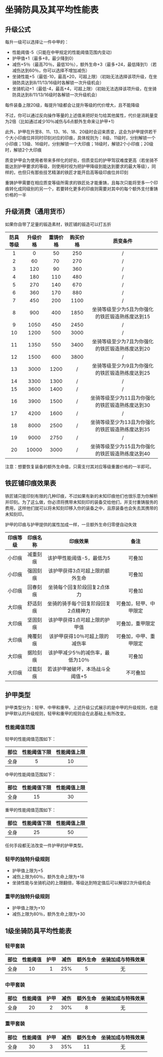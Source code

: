 # 坐骑防具及其平均性能表

## 升级公式

每升一级可以选择让一件中甲的：

* 性能阈值-5（只能在中甲规定的性能阈值范围内变动）
* 护甲值+1（最多+8，最少降到0）
* 减伤+5％（最高70％，最低10％），额外生命+3（最多+24，最低降到1）（若减伤达到60％，你可以选择不增加减伤）
* 坐骑性能+5（最低-10，最高+20，可超上限）（初始无法选择该项升级，在坐骑防具达到8/11/13/16级时各解锁一次升级机会）
* 坐骑机动+1（最低-4，最高+4，可超上限）（初始无法选择该项升级，在坐骑防具达到8/11/13/16级时各解锁一次升级机会）

每件装备上限20级，每提升1级都会让提升等级的代价增大，且不能降级

不过，你可以通过反向操作等量的上述值来把好处匀给其他属性，代价是消耗量变为2倍（比如通过减少10％减伤与6点额外生命来让护甲+1）

此外，护甲在升至8、11、13、16、18、20级时会迎来质变，这会为护甲提供若干个大小印痕位并同时印刻对应的印痕，具体规则为：8级、11级时，分别解锁一个小印痕；13级、16级时，分别解锁一个大印痕；18级时，解锁2个小印痕；20级时，解锁2个大印痕

质变护甲会为使用者带来多样化的好处，但质变后的护甲驾驭难度更高（若坐骑不能达到护甲要求的等级，则使用时视为把护甲降级到能达到要求的最大等级），同样的，也但只有那些技艺精湛的铁匠才能开启高等级印痕位并印刻

重铸护甲需要在相应质变等级所需求的铁匠处才能重铸，且每次只能将至多一个印痕转化成同级别的另一个，若要转化更多的印痕则需要对其中的每个额外支付重铸价格的一半

## 升级消费（通用货币）

如果你自带了足量的锻造素材，铁匠铺的锻造可以打五折

防具等级|升级价格|重铸价格|购买价格|质变条件
:--:|:--:|:--:|:--:|:--:
1|0|50|250|/
2|60|70|270|/
3|120|90|360|/
4|180|110|480|/
5|270|140|670|/
6|360|170|880|/
7|450|200|1100|/
8|900|400|1850|坐骑等级至少为5且为你强化的铁匠锻造熟练度达到15
9|1050|450|2450|/
10|1200|500|3000|/
11|1350|550|3400|坐骑等级至少为7且为你强化的铁匠锻造熟练度达到20
12|1500|600|3800|/
13|3000|1200|/|坐骑等级至少为9且为你强化的铁匠锻造熟练度达到25
14|3300|1300|/|/
15|3600|1400|/|/
16|3900|1500|/|坐骑等级至少为11且为你强化的铁匠锻造熟练度达到30
17|4200|1600|/|/
18|8000|2500|/|坐骑等级至少为13且为你强化的铁匠锻造熟练度达到35
19|9000|2750|/|/
20|10000|3000|/|坐骑等级至少为15且为你强化的铁匠锻造熟练度达到40

注意：想要恢复装备的额外生命值，只需支付其对应等级重置价格的一半即可。

## 铁匠铺印痕效果表

铁匠铺只能印刻有限的几种印痕，不过如果有新的未知印痕他们也很乐意为你解析并印刻。为了这么做，你必须将携带未知刻印的装备交给他们，并支付重铸服务的费用，这样他们就可以将未知刻印移入你的装备之中，且原装备也会失去其携带的未知刻印。

护甲的印痕与护甲提供的属性加成一样，一旦额外生命归零便自动失效

印痕等级|印痕名称|印痕效果|备注
:--:|:--:|:--:|:--:
小印痕|减重刻痕|该护甲性能阈值-5，最低为5|可叠加
小印痕|强固刻痕|该护甲获得3点可超上限的额外生命|可叠加
小印痕|回春刻痕|坐骑每个回复阶段回复2点体力|可叠加
大印痕|舒适刻痕|坐骑的骑手每个回复阶段回复2点精神力|可叠加，轻甲、中甲限定
大印痕|坚固刻痕|该护甲获得1点可超上限的护甲值|可叠加，重甲限定
大印痕|掩覆刻痕|该护甲获得10％可超上限的减伤率|可叠加，中甲、重甲限定
大印痕|据险刻痕|该护甲减少5％的减伤率，最低为10％|可叠加
大印痕|过载刻痕|若该护甲被破坏，本场战斗全阈值+5|不可叠加

## 护甲类型

护甲类型分为：轻甲、中甲和重甲。上述升级公式展示的是中甲的升级规则，也是护甲默认的升级规则，轻甲和重甲的规则会在此基础上有所改变。

### 性能阈值范围

轻甲的性能阈值范围如下：

部位|性能阈值下限|性能阈值上限
:--:|:--:|:--:
全身|5|10

中甲的性能阈值范围如下：

部位|性能阈值下限|性能阈值上限
:--:|:--:|:--:
全身|15|30

重甲的性能阈值范围如下：

部位|性能阈值下限|性能阈值上限
:--:|:--:|:--:
全身|25|50

任何手段都无法改变一件护甲的护甲类型。

### 轻甲的独特升级规则

* 护甲值上限为+5
* 减伤上限为60％，额外生命上限为+18
* 坐骑性能与坐骑机动的上限翻倍，等级达到特定值后可以解锁2次升级机会

### 重甲的独特升级规则

* 护甲值上限为+10
* 减伤上限为80％，额外生命上限为+30

## 1级坐骑防具平均性能表

### 轻甲套装

部位|性能阈值|护甲|减伤|额外生命|坐骑加成与特殊效果
:--:|:--:|:--:|:--:|:--:|:--:
全身|10|1|25%|5|无

### 中甲套装

部位|性能阈值|护甲|减伤|额外生命|坐骑加成与特殊效果
:--:|:--:|:--:|:--:|:--:|:--:
全身|20|2|30%|8|无

### 重甲套装

部位|性能阈值|护甲|减伤|额外生命|坐骑加成与特殊效果
:--:|:--:|:--:|:--:|:--:|:--:
全身|30|3|35%|11|无